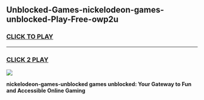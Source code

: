 
## Unblocked-Games-nickelodeon-games-unblocked-Play-Free-owp2u
<h3>
<a href="https://premium76.site?title=nickelodeon-games-unblocked&ref=17A">CLICK TO PLAY</a></h3>
<hr>

<h3>
<a href="https://premium76.site?title=nickelodeon-games-unblocked&ref=17A">CLICK 2 PLAY</a>
  
</h3>

<a href="https://premium76.site?title=nickelodeon-games-unblocked&ref=17A"><img src="https://clearcache.store/games.png"></a>


**nickelodeon-games-unblocked games unblocked: Your Gateway to Fun and Accessible Online Gaming**
